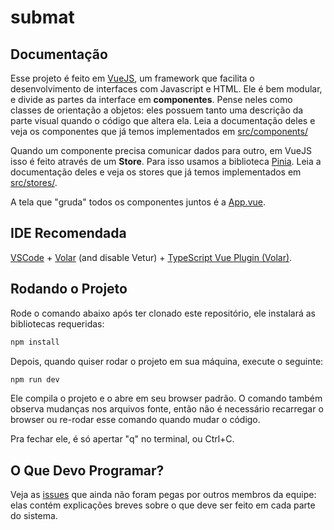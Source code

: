 # submat

## Documentação

Esse projeto é feito em [VueJS](https://vuejs.org/guide/introduction.html), um framework que facilita o desenvolvimento de interfaces com Javascript e HTML. Ele é bem modular, e divide as partes da interface em **componentes**. Pense neles como classes de orientação a objetos: eles possuem tanto uma descrição da parte visual quando o código que altera ela. Leia a documentação deles e veja os componentes que já temos implementados em [src/components/](src/components/)

Quando um componente precisa comunicar dados para outro, em VueJS isso é feito através de um **Store**. Para isso usamos a biblioteca [Pinia](https://pinia.vuejs.org/introduction.html). Leia a documentação deles e veja os stores que já temos implementados em [src/stores/](src/stores/).

A tela que "gruda" todos os componentes juntos é a [App.vue](src/App.vue).

## IDE Recomendada

[VSCode](https://code.visualstudio.com/) + [Volar](https://marketplace.visualstudio.com/items?itemName=Vue.volar) (and disable Vetur) + [TypeScript Vue Plugin (Volar)](https://marketplace.visualstudio.com/items?itemName=Vue.vscode-typescript-vue-plugin).

## Rodando o Projeto

Rode o comando abaixo após ter clonado este repositório, ele instalará as bibliotecas requeridas:

```sh
npm install
```

Depois, quando quiser rodar o projeto em sua máquina, execute o seguinte:

```sh
npm run dev
```

Ele compila o projeto e o abre em seu browser padrão. O comando também observa mudanças nos arquivos fonte, então não é necessário recarregar o browser ou re-rodar esse comando quando mudar o código.

Pra fechar ele, é só apertar "q" no terminal, ou Ctrl+C.

## O Que Devo Programar?

Veja as [issues](https://github.com/PietroCarrara/submat/issues) que ainda não foram pegas por outros membros da equipe: elas contém explicações breves sobre o que deve ser feito em cada parte do sistema.